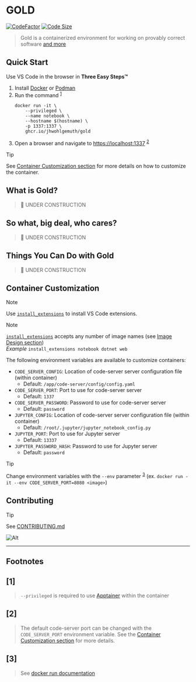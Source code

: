 GOLD &nbsp;
====
[![CodeFactor](https://www.codefactor.io/repository/github/jhwohlgemuth/gold/badge?style=for-the-badge)](https://www.codefactor.io/repository/github/jhwohlgemuth/gold)
[![Code Size](https://img.shields.io/github/languages/code-size/jhwohlgemuth/gold.svg?style=for-the-badge)](#quick-start)
> Gold is a containerized environment for working on provably correct software [and more](#things-you-can-do-with-gold)

Quick Start
-----------

Use VS Code in the browser in **Three Easy Steps™**

1. Install [Docker](https://docs.docker.com/get-docker/) or [Podman](https://podman.io/)
2. Run the command <sup>[1](#1)</sup>
    ```shell
    docker run -it \
        --privileged \
        --name notebook \
        --hostname $(hostname) \
        -p 1337:1337 \
        ghcr.io/jhwohlgemuth/gold
    ```
3. Open a browser and navigate to [https://localhost:1337](https://localhost:1337) <sup>[2](#2)</sup>

> [!TIP]
> See [Container Customization section](#container-customization) for more details on how to customize the container.

What is Gold?
-------------
> 🚧 UNDER CONSTRUCTION

So what, big deal, who cares?
-----------------------------
> 🚧 UNDER CONSTRUCTION


Things You Can Do with Gold
---------------------------
> 🚧 UNDER CONSTRUCTION

Container Customization
-----------------------
> [!NOTE]
> Use [`install_extensions`](./config/code-server/install_extensions.sh) to install VS Code extensions.

> [!NOTE]
> [`install_extensions`](./config/code-server/install_extensions.sh) accepts any number of image names (see [Image Design section](#image-design))</br>
> *Example* `install_extensions notebook dotnet web`

The following environment variables are available to customize containers:
- `CODE_SERVER_CONFIG`: Location of code-server server configuration file (within container)
  - Default: `/app/code-server/config/config.yaml`
- `CODE_SERVER_PORT`: Port to use for code-server server
  - Default: `1337`
- `CODE_SERVER_PASSWORD`: Password to use for code-server server
  - Default: `password`
- `JUPYTER_CONFIG`: Location of code-server server configuration file (within container)
  - Default: `/root/.jupyter/jupyter_notebook_config.py`
- `JUPYTER_PORT`: Port to use for Jupyter server
  - Default: `13337`
- `JUPYTER_PASSWORD_HASH`: Password to use for Jupyter server
  - Default: `password`

> [!TIP]
> Change environment variables with the `--env` parameter <sup>[3](#3)</sup> (ex. `docker run -it --env CODE_SERVER_PORT=8080 <image>`)

Contributing
------------
> [!TIP]
> See [CONTRIBUTING.md](./.github/CONTRIBUTING.md)

![Alt](https://repobeats.axiom.co/api/embed/bf68a3bfeb0afd8dce0177958ff63b289d2c8d39.svg "Repobeats analytics image")

-------------

**Footnotes**
-------------

[1]
---
> `--privileged` is required to use [Apptainer](https://github.com/apptainer/apptainer) within the container

[2]
---
> The default code-server port can be changed with the `CODE_SERVER_PORT` environment variable. See the [Container Customization section](#container-customization) for more details.

[3]
---
> See [docker run documentation](https://docs.docker.com/engine/reference/commandline/container_run/)